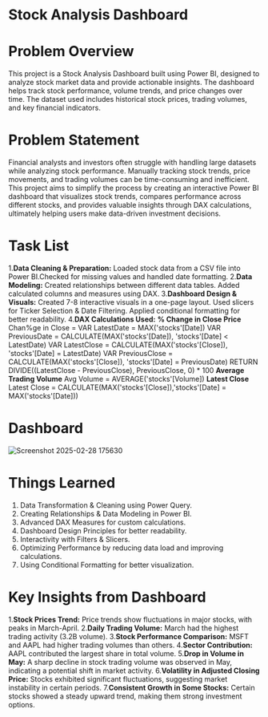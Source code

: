 # Stock Analysis Dashboard

# Problem Overview
This project is a Stock Analysis Dashboard built using Power BI, designed to analyze stock market data and provide actionable insights. The dashboard helps track stock performance, volume trends, and price changes over time. The dataset used includes historical stock prices, trading volumes, and key financial indicators.

# Problem Statement
Financial analysts and investors often struggle with handling large datasets while analyzing stock performance. Manually tracking stock trends, price movements, and trading volumes can be time-consuming and inefficient. This project aims to simplify the process by creating an interactive Power BI dashboard that visualizes stock trends, compares performance across different stocks, and provides valuable insights through DAX calculations, ultimately helping users make data-driven investment decisions.

# Task List
1.**Data Cleaning & Preparation:** Loaded stock data from a CSV file into Power BI.Checked for missing values and handled date formatting.
2.**Data Modeling:** Created relationships between different data tables. Added calculated columns and measures using DAX.
3.**Dashboard Design & Visuals:** Created 7-8 interactive visuals in a one-page layout. Used slicers for Ticker Selection & Date Filtering. Applied conditional formatting for better readability.
4.**DAX Calculations Used:**
**% Change in Close Price**
Chan%ge in Close = 
VAR LatestDate = MAX('stocks'[Date])
VAR PreviousDate = CALCULATE(MAX('stocks'[Date]), 'stocks'[Date] < LatestDate)
VAR LatestClose = CALCULATE(MAX('stocks'[Close]), 'stocks'[Date] = LatestDate)
VAR PreviousClose = CALCULATE(MAX('stocks'[Close]), 'stocks'[Date] = PreviousDate)
RETURN DIVIDE((LatestClose - PreviousClose), PreviousClose, 0) * 100
**Average Trading Volume**
Avg Volume = AVERAGE('stocks'[Volume])
**Latest Close**
Latest Close = 
CALCULATE(MAX('stocks'[Close]),'stocks'[Date] = MAX('stocks'[Date]))

# Dashboard
![Screenshot 2025-02-28 175630](https://github.com/user-attachments/assets/2dcad2e2-869c-4106-9c73-fe9629a1d7d3)

# Things Learned
1. Data Transformation & Cleaning using Power Query.
2. Creating Relationships & Data Modeling in Power BI.
3. Advanced DAX Measures for custom calculations.
4. Dashboard Design Principles for better readability.
5. Interactivity with Filters & Slicers.
6. Optimizing Performance by reducing data load and improving calculations.
7. Using Conditional Formatting for better visualization.

# Key Insights from Dashboard
1.**Stock Prices Trend:** Price trends show fluctuations in major stocks, with peaks in March-April.
2.**Daily Trading Volume:** March had the highest trading activity (3.2B volume).
3.**Stock Performance Comparison:** MSFT and AAPL had higher trading volumes than others.
4.**Sector Contribution:** AAPL contributed the largest share in total volume.
5.**Drop in Volume in May:** A sharp decline in stock trading volume was observed in May, indicating a potential shift in market activity.
6.**Volatility in Adjusted Closing Price:** Stocks exhibited significant fluctuations, suggesting market instability in certain periods.
7.**Consistent Growth in Some Stocks:** Certain stocks showed a steady upward trend, making them strong investment options.
